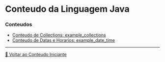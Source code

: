 # Conteudo da Linguagem Java

### Conteudos

- [Conteudo de Collections: example_collections](example_collections/README.md)
- [Conteudo de Datas e Horarios: example_date_time](example_date_time/README.md)

---

[🍵 Voltar ao Conteudo Iniciante](../README.md)
